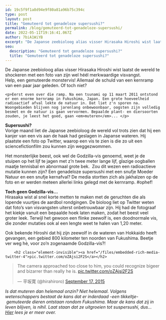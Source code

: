 ```yaml
---
id: 19c5f9f1a8d94e9f80a81a96b75c394c
type: post
layout: post
title: "Gemuteerd tot genadeloze supersushi?"
permalink: /blog/gemuteerd-tot-genadeloze-supersushi/
date: 2022-05-11T19:16:41.067Z
author: 7biA1WiYB
excerpt: "De Japanse zeebioloog alias visser Hirasaka Hiroshi wist laatst de wereld te shockeren met een foto van zijn wel héél merkwaardige visvangst. Help, een gemuteerde monstervis! Allemaal de schuld van een kernramp van een paar jaar geleden. Of toch niet?   "
seo:
  description: "Gemuteerd tot genadeloze supersushi?"
  title: "Gemuteerd tot genadeloze supersushi?"
---
```

De Japanse zeebioloog alias visser Hirasaka Hiroshi wist laatst de wereld te shockeren met een foto van zijn wel héél merkwaardige visvangst. Help, een gemuteerde monstervis! Allemaal de schuld van een kernramp van een paar jaar geleden. Of toch niet?   

    <p>Eerst even over die ramp. Na een tsunami op 11 maart 2011 ontstond er een enorme kernramp in Fukushima, Japan. Een grote hoeveelheid radioactief afval lekte de natuur in. Dat liet z'n sporen na. Woongebieden blijven nog jarenlang onbewoonbaar, oogsten zijn volledig besmet en de natuur is gaan vervormen. Bepaalde plant- en diersoorten zouden, je leest het goed, gaan <em>muteren</em>... </p>
<p><strong>Supersushi?</strong><br>Vorige maand liet de Japanse zeebioloog de wereld vol trots zien dat hij een kanjer van een vis aan de haak had geslagen in Japanse wateren. Hij plaatste een foto op Twitter, waarop een vis te zien is die zo uit een sciencefictionfilm zou kunnen zijn weggezwommen. </p>
<p>Het monsterlijke beest, ook wel de Godzilla-vis genoemd, weet je de stuipen op het lijf te jagen met z’n twee meter lange lijf, glazige oogballen maatje tennisbal en abnormaal grote bek.  Zou dit wezen een radioactieve mutatie kunnen zijn? Een genadeloze supersushi met een snufje Moeder Natuur en een snufje kernafval? De media stortten zich als jakhalzen op de foto en er werden meteen allerlei links gelegd met de kernramp. #ophef!</p>
<p><strong>Toch geen Godzilla-vis…</strong><br>Hirasaka wist al snel korte metten te maken met de geruchten die als lopende vuurtjes de aardbol rondgingen. De bioloog liet op Twitter weten dat foto’s van visvangsten uiterst onbetrouwbaar zijn. Hij had de fotograaf het kiekje vanuit een bepaalde hoek laten maken, zodat het beest veel groter leek. Terwijl het gewoon een flinke zeewolf is, een doodnormale vis, die zonder mutaties ook al een lengte weet te halen van 1,20 meter. </p>
<p>Ook bekende Hiroshi dat hij zijn zeewolf in de wateren van Hokkaido heeft gevangen, een gebied 800 kilometer ten noorden van Fukushima. Beetje ver weg hè, voor zo’n zogenaamde Godzilla-vis?!</p>
<p><div class="media media-element-container media-default"><div id="file-11843" class="file file-document file-text-oembed">

        <h2 class="element-invisible"><a href="/files/embedded-rich-media-twitter-4">pic.twitter.com/oZAjsi2F2S</a></h2>
    
  
  <div class="content">
    
<blockquote class="twitter-tweet" data-width="550"><p lang="en" dir="ltr">The camera approached too close to him, you could recognize bigeer and bizarrer than really he is. <a href="http://t.co/oZAjsi2F2S">pic.twitter.com/oZAjsi2F2S</a></p>&mdash; 平坂寛 (@hirahiroro) <a href="https://twitter.com/hirahiroro/status/644447532848803840?ref_src=twsrc%5Etfw">September 17, 2015</a></blockquote>
<script async="" src="https://platform.twitter.com/widgets.js" charset="utf-8"></script>
  </div>

  
</div>
</div>
<p><em>Is dat muteren dan helemaal onzin? Niet helemaal. Volgens wetenschappers bestaat de kans dat er inderdaad -een tikkeltje- gemuteerde dieren ontstaan rondom Fukushima. Maar de kans dat zij in leven blijven, is nihil. Laat staan dat ze uitgroeien tot suspersushi, dus... <a href="http://www.volkskrant.nl/wetenschap/heeft-kernramp-fukushima-gemuteerde-monstervis-gecreeerd~a4149712/">Hier</a> lees je er meer over.</em></p>  
